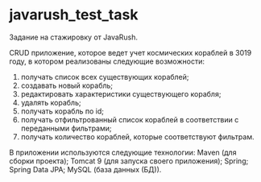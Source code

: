 # javarush_test_task
Задание на стажировку от JavaRush.

CRUD приложение, которое ведет учет космических кораблей в 3019 году, 
в котором реализованы следующие возможности:
1. получать список всех существующих кораблей;
2. создавать новый корабль;
3. редактировать характеристики существующего корабля;
4. удалять корабль;
5. получать корабль по id;
6. получать отфильтрованный список кораблей в соответствии с переданными фильтрами;
7. получать количество кораблей, которые соответствуют фильтрам.

В приложении используются следующие технологии:
Maven (для сборки проекта);
Tomcat 9 (для запуска своего приложения);
Spring;
Spring Data JPA;
MySQL (база данных (БД)).
